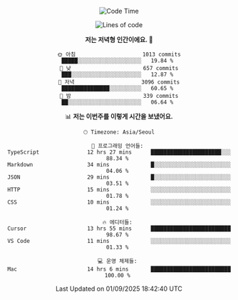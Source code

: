 <div align='center'>
 
<!--START_SECTION:waka-->
![Code Time](http://img.shields.io/badge/Code%20Time-4%2C577%20hrs%2042%20mins-blue)

![Lines of code](https://img.shields.io/badge/%EC%A0%80%EB%8A%94%20%EC%97%AC%ED%83%9C%EA%B9%8C%EC%A7%80%20-2.1%20million%20%EC%A4%84%EC%9D%98%20%EC%BD%94%EB%93%9C%EB%A5%BC%20%EC%9E%91%EC%84%B1%ED%96%88%EC%96%B4%EC%9A%94.-blue)

**저는 저녁형 인간이에요. 🦉** 

```text
🌞 아침                     1013 commits        █████░░░░░░░░░░░░░░░░░░░░   19.84 % 
🌆 낮　                     657 commits         ███░░░░░░░░░░░░░░░░░░░░░░   12.87 % 
🌃 저녁                     3096 commits        ███████████████░░░░░░░░░░   60.65 % 
🌙 밤　                     339 commits         ██░░░░░░░░░░░░░░░░░░░░░░░   06.64 % 
```


📊 **저는 이번주를 이렇게 시간을 보냈어요.** 

```text
🕑︎ Timezone: Asia/Seoul

💬 프로그래밍 언어들: 
TypeScript               12 hrs 27 mins      ██████████████████████░░░   88.34 % 
Markdown                 34 mins             █░░░░░░░░░░░░░░░░░░░░░░░░   04.06 % 
JSON                     29 mins             █░░░░░░░░░░░░░░░░░░░░░░░░   03.51 % 
HTTP                     15 mins             ░░░░░░░░░░░░░░░░░░░░░░░░░   01.78 % 
CSS                      10 mins             ░░░░░░░░░░░░░░░░░░░░░░░░░   01.24 % 

🔥 에디터들: 
Cursor                   13 hrs 55 mins      █████████████████████████   98.67 % 
VS Code                  11 mins             ░░░░░░░░░░░░░░░░░░░░░░░░░   01.33 % 

💻 운영 체제들: 
Mac                      14 hrs 6 mins       █████████████████████████   100.00 % 
```


 Last Updated on 01/09/2025 18:42:40 UTC
<!--END_SECTION:waka-->
 </div>
<!---
Emewjin/Emewjin is a ✨ special ✨ repository because its `README.md` (this file) appears on your GitHub profile.
You can click the Preview link to take a look at your changes.
--->
